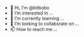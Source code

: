 - 👋 Hi, I’m @bitbobo
- 👀 I’m interested in ...
- 🌱 I’m currently learning ...
- 💞️ I’m looking to collaborate on ...
- 📫 How to reach me ...

<!---
bitbobo/bitbobo is a ✨ special ✨ repository because its `README.md` (this file) appears on your GitHub profile.
You can click the Preview link to take a look at your changes.
--->
